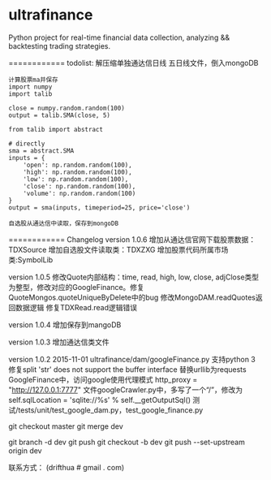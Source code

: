 ultrafinance
============
Python project for real-time financial data collection, analyzing && backtesting trading strategies.

============
todolist:
    解压缩单独通达信日线 五日线文件，倒入mongoDB

    计算股票ma并保存
    import numpy
    import talib

    close = numpy.random.random(100)
    output = talib.SMA(close, 5)

    from talib import abstract

    # directly
    sma = abstract.SMA
    inputs = {
        'open': np.random.random(100),
        'high': np.random.random(100),
        'low': np.random.random(100),
        'close': np.random.random(100),
        'volume': np.random.random(100)
    }
    output = sma(inputs, timeperiod=25, price='close')

    自选股从通达信中读取，保存到mongoDB

============
Changelog
version 1.0.6
    增加从通达信官网下载股票数据：TDXSource
    增加自选股文件读取类：TDXZXG
    增加股票代码所属市场类:SymbolLib

version 1.0.5
    修改Quote内部结构：time, read, high, low, close, adjClose类型为整型，修改对应的GoogleFinance。修复QuoteMongos.quoteUniqueByDelete中的bug
    修改MongoDAM.readQuotes返回数据逻辑
    修复TDXRead.read逻辑错误

version 1.0.4
    增加保存到mangoDB

version 1.0.3
    增加通达信类文件


version 1.0.2
2015-11-01
    ultrafinance/dam/googleFinance.py 支持python 3
    修复split 'str' does not support the buffer interface
    替换urllib为requests
    GoogleFinance中，访问google使用代理模式 http_proxy = "http://127.0.0.1:7777"
    文件googleCrawler.py中，多写了一个“/”，修改为self.sqlLocation = 'sqlite://%s' % self.__getOutputSql()
    测试/tests/unit/test_google_dam.py，test_google_finance.py


<!--
平时切换到dev分支开发
update git to master
-->
git checkout master
git merge dev
<!-- delete brach -->
git branch -d dev
git push
git checkout -b dev
git push --set-upstream origin dev

联系方式： (drifthua # gmail . com)